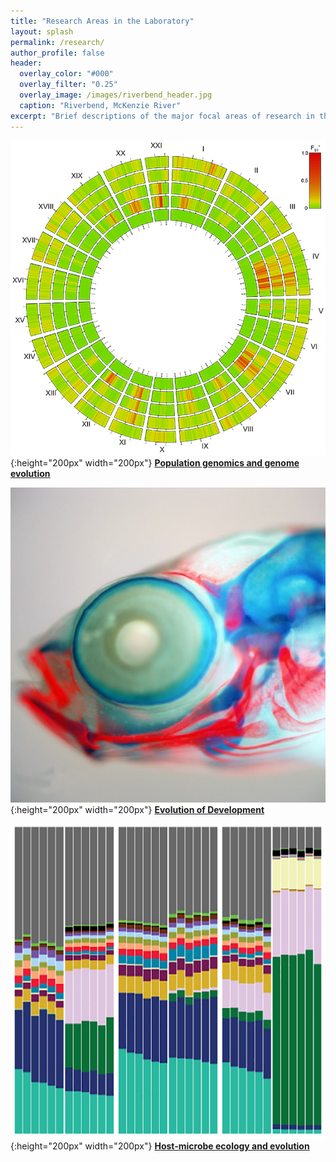 ```yaml
---
title: "Research Areas in the Laboratory"
layout: splash
permalink: /research/
author_profile: false
header:
  overlay_color: "#000"
  overlay_filter: "0.25"
  overlay_image: /images/riverbend_header.jpg
  caption: "Riverbend, McKenzie River"
excerpt: "Brief descriptions of the major focal areas of research in the laboratory"
---
```



![](../images/popgen_genome2.jpg){:height="200px" width="200px"}
[**Population genomics and genome evolution**](../_pages/research_genome.md)


![](../images/double_head.jpg){:height="200px" width="200px"}
[**Evolution of Development**](../_pages/research_evo_devo.md)


![](../images/host_microbe2.jpg){:height="200px" width="200px"}
[**Host-microbe ecology and evolution**](../_pages/research_host-microbe_interactions.md)
